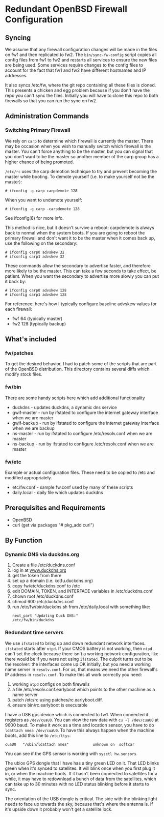 # Redundant OpenBSD Firewall Configuration

## Syncing

We assume that any firewall configuration changes will be made in the files
on fw1 and then replicated to fw2. The `bin/sync-fw-config` script copies
all config files from fw1 to fw2 and restarts all services to ensure the
new files are being used. Some services require changes to the config
files to account for the fact that fw1 and fw2 have different hostnames
and IP addresses.

It also syncs /etc/fw, where the git repo containing all these files
is cloned. This presents a chicken and egg problem because if you don't
have the repo you can't sync the files. Initially you will have to clone
this repo to both firewalls so that you can run the sync on fw2.

## Administration Commands

### Switching Primary Firewall

We rely on `carp` to determine which firewall is currently the master. There
may be occasion when you wish to manually switch which firewall is the
master. You can't force anything to be the master, but you can signal that
you don't want to be the master so another member of the carp group has a
higher chance of being promoted.

`/etc/rc` uses the carp demotion technique to try and prevent becoming the
master while booting. To demote yourself (i.e. to make yourself not be the
master):

```
# ifconfig -g carp carpdemote 128
```

When you want to undemote yourself:

```
# ifconfig -g carp -carpdemote 128
```

See ifconfig(8) for more info.

This method is nice, but it doesn't survive a reboot: carpdemote is always back
to normal when the system boots. If you are going to reboot the primary firewall
and don't want it to be the master when it comes back up, use the following on
the secondary:

```
# ifconfig carp0 advskew 32
# ifconfig carp1 advskew 32
```

These commands allow the secondary to advertise faster, and therefore more
likely to be the master. This can take a few seconds to take effect, be patient.
When you want the secondary to advertise more slowly you can put it back by:

```
# ifconfig carp0 advskew 128
# ifconfig carp1 advskew 128
```

For reference: here's how I typically configure baseline advskew values for each
firewall:

- fw1 64 (typically master)
- fw2 128 (typically backup)


## What's included

### fw/patches

To get the desired behavior, I had to patch some of the scripts that are
part of the OpenBSD distribution. This directory contains several diffs
which modify stock files.


### fw/bin

There are some handy scripts here which add additional functionality

- duckdns - updates duckdns, a dynamic dns service
- gwif-master - run by ifstated to configure the internet gateway interface when we are master
- gwif-backup - run by ifstated to configure the internet gateway interface when we are backup
- ns-master - run by ifstated to configure /etc/resolv.conf when we are master
- ns-backup - run by ifstated to configure /etc/resolv.conf when we are master

### fw/etc

Example or actual configuration files. These need to be copied to /etc and modified
appropriately.

- etc/fw.conf - sample fw.conf used by many of these scripts
- daily.local - daily file which updates duckdns


## Prerequisites and Requirements

- OpenBSD
- curl (get via packages "# pkg_add curl")


## By Function

### Dynamic DNS via duckdns.org

1. Create a file /etc/duckdns.conf
2. log in at www.duckdns.org
3. get the token from there
4. set up a domain (i.e. kotfu.duckdns.org)
5. copy fw/etc/duckdns.conf to /etc
6. edit DOMAIN, TOKEN, and INTERFACE variables in /etc/duckdns.conf
7. chown root /etc/duckdns.conf
8. chmod 600 /etc/duckdns.conf
9. run /etc/fw/bin/duckdns.sh from /etc/daily.local with something like:
    ```
    next_part "Updating Duck DNS:"
    /etc/fw/bin/duckdns
    ```

### Redundant time servers

We use `ifstated` to bring up and down redundant network interfaces. `ifstated` starts
after `ntpd`. If your CMOS battery is not working, then `ntpd` can't set the clock
because there isn't a working network configuration, like there would be if you were
not using `ifstated`. The culprit turns out to be the resolver: the interfaces come up OK
initially, but you need a working name server in `resolv.conf`. For us, that means we need
the other firewall's IP address in `resolv.conf`. To make this all work correctly you need:

1. working `ntpd` configs on both firewalls
2. a file /etc/resolv.conf.earlyboot which points to the other machine as a name server
3. patch /etc/rc using patches/rc.earlyboot.diff.
4. ensure bin/rc.earlyboot is executable

I have a USB gps device which is connected to fw1. When connected it registers as
`/dev/cuaU0`. You can view the raw data with `cu -l /dev/cuaU0` at 9600 baud.
To make it work as a time and location sensor, you have to do `ldattach nmea /dev/cuaU0`.
To have this always happen when the machine boots, add this line to `/etc/ttys`:
```
cuaU0   "/sbin/ldattach nmea"           unknown on  softcar
```

You can see if the GPS sensor is working with `sysctl hw.sensors`.

The ublox GPS dongle that I have has a tiny green LED on it. That LED blinks green when
it's synced to satellites. It will blink once when you first plug it in, or when the
machine boots. If it hasn't been connected to satellites for a while, it may have to
redownload a bunch of data from the satellites, which can take up to 30 minutes with
no LED status blinking before it starts to sync.

The orientation of the USB dongle is critical. The side with the blinking light needs
to face up towards the sky, because that's where the antenna is. If it's upside down
it probably won't get a satellite lock.
